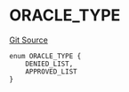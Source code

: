 # ORACLE_TYPE
[Git Source](https://github.com/thrackle-io/forte-rules-engine/blob/6da66dae531fe9b9e3ff74f1c472024c95ff4417/src/protocol/economic/ruleProcessor/RuleCodeData.sol)


```solidity
enum ORACLE_TYPE {
    DENIED_LIST,
    APPROVED_LIST
}
```

